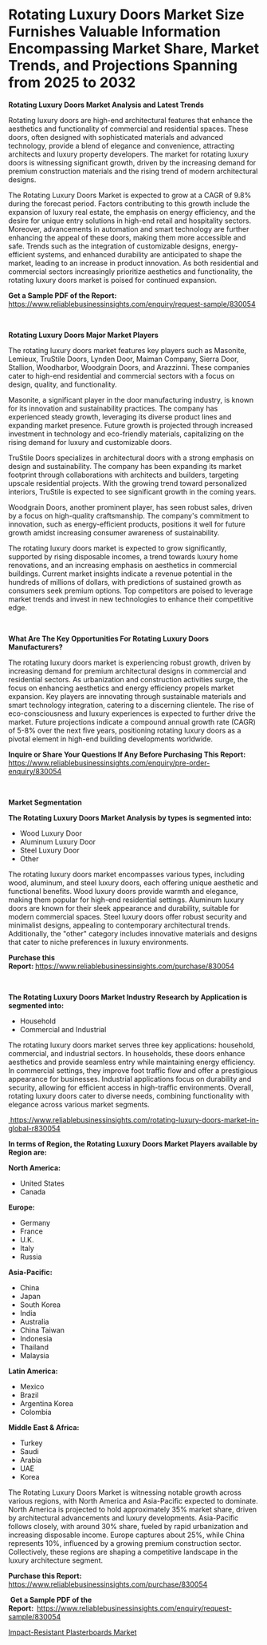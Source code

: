 <p><h1>Rotating Luxury Doors Market Size Furnishes Valuable Information Encompassing Market Share, Market Trends, and Projections Spanning from 2025 to 2032</h1></p><p><strong>Rotating Luxury Doors Market Analysis and Latest Trends</strong></p>
<p><p>Rotating luxury doors are high-end architectural features that enhance the aesthetics and functionality of commercial and residential spaces. These doors, often designed with sophisticated materials and advanced technology, provide a blend of elegance and convenience, attracting architects and luxury property developers. The market for rotating luxury doors is witnessing significant growth, driven by the increasing demand for premium construction materials and the rising trend of modern architectural designs.</p><p>The Rotating Luxury Doors Market is expected to grow at a CAGR of 9.8% during the forecast period. Factors contributing to this growth include the expansion of luxury real estate, the emphasis on energy efficiency, and the desire for unique entry solutions in high-end retail and hospitality sectors. Moreover, advancements in automation and smart technology are further enhancing the appeal of these doors, making them more accessible and safe. Trends such as the integration of customizable designs, energy-efficient systems, and enhanced durability are anticipated to shape the market, leading to an increase in product innovation. As both residential and commercial sectors increasingly prioritize aesthetics and functionality, the rotating luxury doors market is poised for continued expansion.</p></p>
<p><strong>Get a Sample PDF of the Report:&nbsp;</strong> <a href="https://www.reliablebusinessinsights.com/enquiry/request-sample/830054?utm_campaign=2302&utm_medium=2&utm_source=Github&utm_content=ia&utm_term=25032025&utm_id=rotating-luxury-doors">https://www.reliablebusinessinsights.com/enquiry/request-sample/830054</a></p>
<p>&nbsp;</p>
<p><strong>Rotating Luxury Doors Major Market Players</strong></p>
<p><p>The rotating luxury doors market features key players such as Masonite, Lemieux, TruStile Doors, Lynden Door, Maiman Company, Sierra Door, Stallion, Woodharbor, Woodgrain Doors, and Arazzinni. These companies cater to high-end residential and commercial sectors with a focus on design, quality, and functionality.</p><p>Masonite, a significant player in the door manufacturing industry, is known for its innovation and sustainability practices. The company has experienced steady growth, leveraging its diverse product lines and expanding market presence. Future growth is projected through increased investment in technology and eco-friendly materials, capitalizing on the rising demand for luxury and customizable doors.</p><p>TruStile Doors specializes in architectural doors with a strong emphasis on design and sustainability. The company has been expanding its market footprint through collaborations with architects and builders, targeting upscale residential projects. With the growing trend toward personalized interiors, TruStile is expected to see significant growth in the coming years.</p><p>Woodgrain Doors, another prominent player, has seen robust sales, driven by a focus on high-quality craftsmanship. The company's commitment to innovation, such as energy-efficient products, positions it well for future growth amidst increasing consumer awareness of sustainability.</p><p>The rotating luxury doors market is expected to grow significantly, supported by rising disposable incomes, a trend towards luxury home renovations, and an increasing emphasis on aesthetics in commercial buildings. Current market insights indicate a revenue potential in the hundreds of millions of dollars, with predictions of sustained growth as consumers seek premium options. Top competitors are poised to leverage market trends and invest in new technologies to enhance their competitive edge.</p></p>
<p>&nbsp;</p>
<p><strong>What Are The Key Opportunities For Rotating Luxury Doors Manufacturers?</strong></p>
<p><p>The rotating luxury doors market is experiencing robust growth, driven by increasing demand for premium architectural designs in commercial and residential sectors. As urbanization and construction activities surge, the focus on enhancing aesthetics and energy efficiency propels market expansion. Key players are innovating through sustainable materials and smart technology integration, catering to a discerning clientele. The rise of eco-consciousness and luxury experiences is expected to further drive the market. Future projections indicate a compound annual growth rate (CAGR) of 5-8% over the next five years, positioning rotating luxury doors as a pivotal element in high-end building developments worldwide.</p></p>
<p><strong>Inquire or Share Your Questions If Any Before Purchasing This Report:</strong> <a href="https://www.reliablebusinessinsights.com/enquiry/pre-order-enquiry/830054?utm_campaign=2302&utm_medium=2&utm_source=Github&utm_content=ia&utm_term=25032025&utm_id=rotating-luxury-doors">https://www.reliablebusinessinsights.com/enquiry/pre-order-enquiry/830054</a></p>
<p>&nbsp;</p>
<p><strong>Market Segmentation</strong></p>
<p><strong>The Rotating Luxury Doors Market Analysis by types is segmented into:</strong></p>
<p><ul><li>Wood Luxury Door</li><li>Aluminum Luxury Door</li><li>Steel Luxury Door</li><li>Other</li></ul></p>
<p><p>The rotating luxury doors market encompasses various types, including wood, aluminum, and steel luxury doors, each offering unique aesthetic and functional benefits. Wood luxury doors provide warmth and elegance, making them popular for high-end residential settings. Aluminum luxury doors are known for their sleek appearance and durability, suitable for modern commercial spaces. Steel luxury doors offer robust security and minimalist designs, appealing to contemporary architectural trends. Additionally, the "other" category includes innovative materials and designs that cater to niche preferences in luxury environments.</p></p>
<p><strong>Purchase this Report:&nbsp;</strong><a href="https://www.reliablebusinessinsights.com/purchase/830054?utm_campaign=2302&utm_medium=2&utm_source=Github&utm_content=ia&utm_term=25032025&utm_id=rotating-luxury-doors">https://www.reliablebusinessinsights.com/purchase/830054</a></p>
<p>&nbsp;</p>
<p><strong>The Rotating Luxury Doors Market Industry Research by Application is segmented into:</strong></p>
<p><ul><li>Household</li><li>Commercial and Industrial</li></ul></p>
<p><p>The rotating luxury doors market serves three key applications: household, commercial, and industrial sectors. In households, these doors enhance aesthetics and provide seamless entry while maintaining energy efficiency. In commercial settings, they improve foot traffic flow and offer a prestigious appearance for businesses. Industrial applications focus on durability and security, allowing for efficient access in high-traffic environments. Overall, rotating luxury doors cater to diverse needs, combining functionality with elegance across various market segments.</p></p>
<p><a href="https://www.reliablebusinessinsights.com/rotating-luxury-doors-market-in-global-r830054?utm_campaign=2302&utm_medium=2&utm_source=Github&utm_content=ia&utm_term=25032025&utm_id=rotating-luxury-doors">&nbsp;https://www.reliablebusinessinsights.com/rotating-luxury-doors-market-in-global-r830054</a></p>
<p><strong>In terms of Region, the Rotating Luxury Doors Market Players available by Region are:</strong></p>
<p>
    <p> <strong> North America: </strong>
        <ul>
            <li>United States</li>
            <li>Canada</li>
        </ul>
        </p> 
    <p> <strong> Europe: </strong>
        <ul>
            <li>Germany</li>
            <li>France</li>
            <li>U.K.</li>
            <li>Italy</li>
            <li>Russia</li>
        </ul>
        </p> 
    <p> <strong> Asia-Pacific: </strong>
        <ul>
            <li>China</li>
            <li>Japan</li>
            <li>South Korea</li>
            <li>India</li>
            <li>Australia</li>
            <li>China Taiwan</li>
            <li>Indonesia</li>
            <li>Thailand</li>
            <li>Malaysia</li>
        </ul>
        </p> 
    <p> <strong> Latin America: </strong>
        <ul>
            <li>Mexico</li>
            <li>Brazil</li>
            <li>Argentina Korea</li>
            <li>Colombia</li>
        </ul>
        </p> 
    <p> <strong> Middle East & Africa: </strong>
        <ul>
            <li>Turkey</li>
            <li>Saudi</li>
            <li>Arabia</li>
            <li>UAE</li>
            <li>Korea</li>
        </ul>
    </p>
    </p>
<p><p>The Rotating Luxury Doors Market is witnessing notable growth across various regions, with North America and Asia-Pacific expected to dominate. North America is projected to hold approximately 35% market share, driven by architectural advancements and luxury developments. Asia-Pacific follows closely, with around 30% share, fueled by rapid urbanization and increasing disposable income. Europe captures about 25%, while China represents 10%, influenced by a growing premium construction sector. Collectively, these regions are shaping a competitive landscape in the luxury architecture segment.</p></p>
<p><strong>Purchase this Report: </strong><a href="https://www.reliablebusinessinsights.com/purchase/830054?utm_campaign=2302&utm_medium=2&utm_source=Github&utm_content=ia&utm_term=25032025&utm_id=rotating-luxury-doors">https://www.reliablebusinessinsights.com/purchase/830054</a></p>
<p>&nbsp;<strong>Get a Sample PDF of the Report:&nbsp;&nbsp;</strong><a href="https://www.reliablebusinessinsights.com/enquiry/request-sample/830054?utm_campaign=2302&utm_medium=2&utm_source=Github&utm_content=ia&utm_term=25032025&utm_id=rotating-luxury-doors">https://www.reliablebusinessinsights.com/enquiry/request-sample/830054</a></p>
<p><strong></strong></p>
<p><p><a href="https://github.com/kathiestrine5ty/Market-Research-Report-List-1/blob/main/impact-resistant-plasterboards-market.md?utm_campaign=2302&utm_medium=2&utm_source=Github&utm_content=ia&utm_term=25032025&utm_id=rotating-luxury-doors">Impact-Resistant Plasterboards Market</a></p></p>